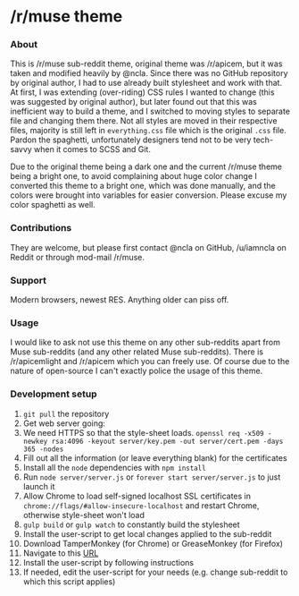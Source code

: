 # /r/muse theme

### About

This is /r/muse sub-reddit theme, original theme was /r/apicem, but it was taken and modified heavily by @ncla. Since there was no GitHub repository by original author, I had to use already built stylesheet and work with that. At first, I was extending (over-riding) CSS rules I wanted to change (this was suggested by original author), but later found out that this was inefficient way to build a theme, and I switched to moving styles to separate file and changing them there. Not all styles are moved in their respective files, majority is still left in `everything.css` file which is the original `.css` file. Pardon the spaghetti, unfortunately designers tend not to be very tech-savvy when it comes to SCSS and Git.

Due to the original theme being a dark one and the current /r/muse theme being a bright one, to avoid complaining about huge color change I converted this theme to a bright one, which was done manually, and the colors were brought into variables for easier conversion. Please excuse my color spaghetti as well.

### Contributions

They are welcome, but please first contact @ncla on GitHub, /u/iamncla on Reddit or through mod-mail /r/muse.

### Support

Modern browsers, newest RES. Anything older can piss off.

### Usage

I would like to ask not use this theme on any other sub-reddits apart from Muse sub-reddits (and any other related Muse sub-reddits). There is /r/apicemlight and /r/apicem which you can freely use. Of course due to the nature of open-source I can't exactly police the usage of this theme.

### Development setup

1. `git pull` the repository
2. Get web server going:
  1. We need HTTPS so that the style-sheet loads. `openssl req -x509 -newkey rsa:4096 -keyout server/key.pem -out server/cert.pem -days 365 -nodes`
  2. Fill out all the information (or leave everything blank) for the certificates
  3. Install all the `node` dependencies with `npm install`
  4. Run `node server/server.js` or `forever start server/server.js` to just launch it
  5. Allow Chrome to load self-signed localhost SSL certificates in `chrome://flags/#allow-insecure-localhost` and restart Chrome, otherwise style-sheet won't load
3. `gulp build` or `gulp watch` to constantly build the stylesheet
4. Install the user-script to get local changes applied to the sub-reddit
  1. Download TamperMonkey (for Chrome) or GreaseMonkey (for Firefox)
  2. Navigate to this [URL](https://github.com/ncla/musereddit/raw/master/userscript.user.js)
  3. Install the user-script by following instructions
  4. If needed, edit the user-script for your needs (e.g. change sub-reddit to which this script applies)
